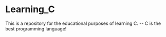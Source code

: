 # Learning_C
This is a repository for the educational purposes of learning C.
-- C is the best programming language!
